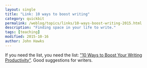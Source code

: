 ```yaml
---
layout: single
title: "Link: 10 ways to boost writing"
category: quickbit
permalink: /weblog/topics/links/10-ways-boost-writing-2015.html
description: "Finding space in your life to write."
tags: [teaching]
modified: 2015-10-16
author: John Hawks
---
```



If you need the list, you need the list: <a href="https://medium.com/inspired-to-write/10-ways-to-boost-your-writing-productivity-dd8a61ed62f">"10 Ways to Boost Your Writing Productivity"</a>. Good suggestions for writers. 
